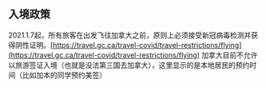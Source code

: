 ## 入境政策

2021.1.7起，所有旅客在出发飞往加拿大之前，原则上必须接受新冠病毒检测并获得阴性证明。[https://travel.gc.ca/travel-covid/travel-restrictions/flying](https://travel.gc.ca/travel-covid/travel-restrictions/flying)
加拿大目前不允许以旅游签证入境（也就是没法第三国去加拿大），这里显示的是本地居民的预约时间（比如加本的同学预约美签）
